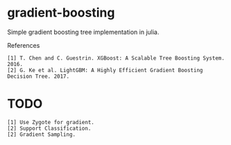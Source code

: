 # gradient-boosting

Simple gradient boosting tree implementation in julia.

References

    [1] T. Chen and C. Guestrin. XGBoost: A Scalable Tree Boosting System. 2016.
    [2] G. Ke et al. LightGBM: A Highly Efficient Gradient Boosting Decision Tree. 2017.
    
    
# TODO

    [1] Use Zygote for gradient.
    [2] Support Classification.
    [2] Gradient Sampling.
